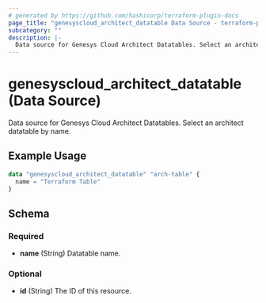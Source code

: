 ```yaml
---
# generated by https://github.com/hashicorp/terraform-plugin-docs
page_title: "genesyscloud_architect_datatable Data Source - terraform-provider-genesyscloud"
subcategory: ""
description: |-
  Data source for Genesys Cloud Architect Datatables. Select an architect datatable by name.
---
```


# genesyscloud_architect_datatable (Data Source)

Data source for Genesys Cloud Architect Datatables. Select an architect datatable by name.

## Example Usage

```terraform
data "genesyscloud_architect_datatable" "arch-table" {
  name = "Terraform Table"
}
```

<!-- schema generated by tfplugindocs -->
## Schema

### Required

- **name** (String) Datatable name.

### Optional

- **id** (String) The ID of this resource.


